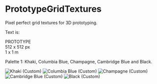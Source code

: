 # PrototypeGridTextures
Pixel perfect grid textures for 3D prototyping.

Text is:

PROTOTYPE  
512 x 512 px  
1 x 1 m  

Palette 1: Khaki, Columbia Blue, Champagne, Cambridge Blue and Black.

![Khaki (Custom)](https://github.com/GavWood/PrototypeGridTextures/assets/17795588/f7048d98-8e19-4158-a510-cc7b219e2982)
![Columbia Blue (Custom)](https://github.com/GavWood/PrototypeGridTextures/assets/17795588/0fc2282c-efdc-4d50-b4e7-6a48e31f27ee)
![Champagne (Custom)](https://github.com/GavWood/PrototypeGridTextures/assets/17795588/3e519a56-5ba9-4ff1-9f56-9352824ade0b)
![Cambridge Blue (Custom)](https://github.com/GavWood/PrototypeGridTextures/assets/17795588/b142992b-0967-484a-9a71-403d64a69ab9)
![Black (Custom)](https://github.com/GavWood/PrototypeGridTextures/assets/17795588/181dced7-60b3-4120-afac-e1233c3835b6)

